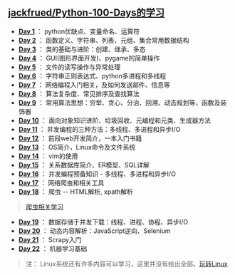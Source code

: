 ## [jackfrued/Python-100-Days的学习](https://github.com/jackfrued/Python-100-Days)

+ [**Day 1**](\1029-day1.md) ： python优缺点、变量命名、运算符
+ [**Day 2**](\\1030-Day2.md) ： 函数定义、字符串、列表、元组、集合常用数据结构
+ [**Day 3**](\\1031-day3.md) ： 类的基础与进阶：创建、继承、多态
+ [**Day 4**](\\1101-day4.md) ： GUI(图形界面开发)、pygame的简单操作
+ [**Day 5**](\\1102-day5.md) ： 文件的读写操作与异常处理
+ [**Day 6**](./1104-day6.md) ： 字符串正则表达式、python多进程和多线程
+ [**Day 7**](\\1105-day7.md) ： 网络编程入门相关，及如何发送邮件、信息等
+ [**Day 8**](\\1106-day8.md) ： 算法复杂度、常见排序及查找算法
+ [**Day 9**](\\1107-day9.md) ： 常用算法思想：穷举、贪心、分治、回溯、动态规划等，函数及装饰器
+ [**Day 10**](\\1108-day10.md) ： 面向对象知识进阶、垃圾回收、元编程和元类、生成器方法
+ [**Day 11**](./1109-day11.md) ： 并发编程的三种方法：多线程、多进程和异步I/O
+ [**Day 12**](./1110-day12.md) ： 前段web开发简介，一本入门书籍
+ [**Day 13**](./1111-day13.md) ： OS简介，Linux命令及文件系统
+ [**Day 14**](./1112-day14.md) ： vim的使用   
+ [**Day 15**](./1113-day15.md) ： 关系数据库简介、ER模型、SQL详解
+ [**Day 16**](./1114-day16.md) ： 并发编程预备知识 - 多线程、多进程和异步I/O
+ [**Day 17**](./1115-day17.md) ： 网络爬虫和相关工具
+ [**Day 18**](./1118-day18.md) ： 爬虫 -- HTML解析, xpath解析
> [爬虫相关学习](https://github.com/2048JiaLi/PY3_privacy/tree/master/%E7%88%AC%E8%99%AB)
+ [**Day 19**](./1120-day19.md) ： 数据存储于并发下载：线程、进程、协程、异步I/O
+ [**Day 20**](./1121-day20.md) ： 动态内容解析：JavaScript逆向、Selenium 
+ [**Day 21**](./1122-day21.md) ： Scrapy入门
+ [**Day 22**](./1125-day22.md) ： 机器学习基础

> 注： Linux系统还有许多内容可以学习，这里并没有给出全部。[玩转Linux](https://github.com/jackfrued/Python-100-Days/blob/master/Day31-35/31-35.%E7%8E%A9%E8%BD%ACLinux%E6%93%8D%E4%BD%9C%E7%B3%BB%E7%BB%9F.md)

